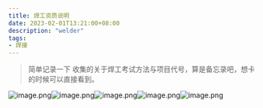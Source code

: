 ```yaml
---
title: 焊工资质说明
date: 2023-02-01T13:21:00+08:00
description: "welder"
tags:
- 焊接
---
```


> 简单记录一下
收集的关于焊工考试方法与项目代号，算是备忘录吧，想卡的时候可以直接看到。



![image.png](https://files.cwkl.love/blogs/articles/ed05b8d21b4c687e8af9ab54d7dcfbca.png)![image.png](https://files.cwkl.love/blogs/articles/31693f68208e6bf1ce5c3fab90297daa.png)![image.png](https://files.cwkl.love/blogs/articles/b85711fbce3b6fe9f2688abe3bf03ce3.png)![image.png](https://files.cwkl.love/blogs/articles/c82a06e6e3825a7e552197d25e4e59a0.png)![image.png](https://files.cwkl.love/blogs/articles/94213d1474dfdd304dcb15a15c3e4e1f.png)